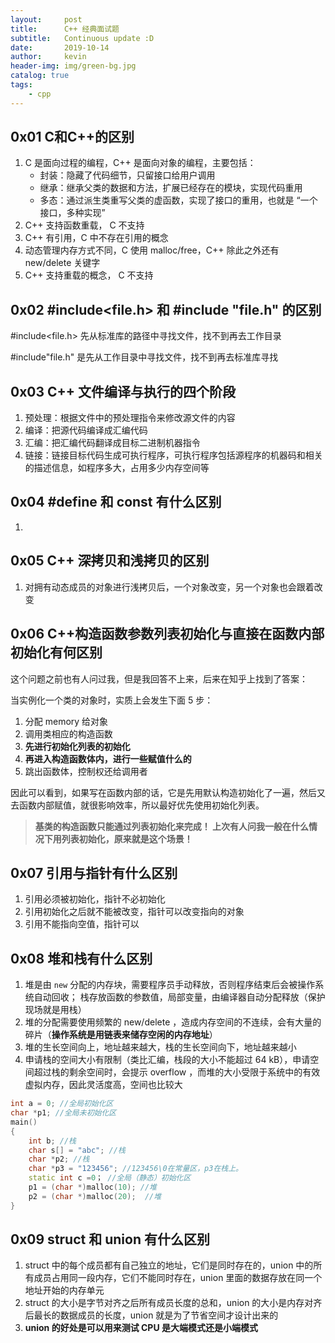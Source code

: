 ```yaml
---
layout:     post
title:      C++ 经典面试题
subtitle:   Continuous update :D
date:       2019-10-14
author:     kevin
header-img: img/green-bg.jpg
catalog: true
tags:
    - cpp
---
```




## 0x01 C和C++的区别

1. C 是面向过程的编程，C++ 是面向对象的编程，主要包括：
	* 封装：隐藏了代码细节，只留接口给用户调用
	* 继承：继承父类的数据和方法，扩展已经存在的模块，实现代码重用
	* 多态：通过派生类重写父类的虚函数，实现了接口的重用，也就是 “一个接口，多种实现”
2. C++ 支持函数重载， C 不支持
3. C++ 有引用，C 中不存在引用的概念
4. 动态管理内存方式不同，C 使用 malloc/free，C++ 除此之外还有 new/delete 关键字
5. C++ 支持重载的概念， C 不支持



## 0x02 #include<file.h> 和 #include "file.h" 的区别

#include<file.h> 先从标准库的路径中寻找文件，找不到再去工作目录

#include"file.h" 是先从工作目录中寻找文件，找不到再去标准库寻找



## 0x03 C++ 文件编译与执行的四个阶段

1. 预处理：根据文件中的预处理指令来修改源文件的内容
2. 编译：把源代码编译成汇编代码
3. 汇编：把汇编代码翻译成目标二进制机器指令
4. 链接：链接目标代码生成可执行程序，可执行程序包括源程序的机器码和相关的描述信息，如程序多大，占用多少内存空间等



## 0x04 #define 和 const 有什么区别

1. 

## 0x05 C++ 深拷贝和浅拷贝的区别



1. 对拥有动态成员的对象进行浅拷贝后，一个对象改变，另一个对象也会跟着改变



## 0x06 C++构造函数参数列表初始化与直接在函数内部初始化有何区别



这个问题之前也有人问过我，但是我回答不上来，后来在知乎上找到了答案：



当实例化一个类的对象时，实质上会发生下面 5 步：

1. 分配 memory 给对象 
2. 调用类相应的构造函数
3. **先进行初始化列表的初始化**
4. **再进入构造函数体内，进行一些赋值什么的**
5. 跳出函数体，控制权还给调用者



因此可以看到，如果写在函数内部的话，它是先用默认构造初始化了一遍，然后又去函数内部赋值，就很影响效率，所以最好优先使用初始化列表。



> **基类的构造函数只能通过列表初始化来完成！ 上次有人问我一般在什么情况下用列表初始化，原来就是这个场景！**



## 0x07 引用与指针有什么区别



1. 引用必须被初始化，指针不必初始化
2. 引用初始化之后就不能被改变，指针可以改变指向的对象
3. 引用不能指向空值，指针可以



## 0x08 堆和栈有什么区别



1. 堆是由 `new` 分配的内存块，需要程序员手动释放，否则程序结束后会被操作系统自动回收； 栈存放函数的参数值，局部变量，由编译器自动分配释放（保护现场就是用栈）
2. 堆的分配需要使用频繁的 new/delete ，造成内存空间的不连续，会有大量的碎片（**操作系统是用链表来储存空闲的内存地址**）
3. 堆的生长空间向上，地址越来越大，栈的生长空间向下，地址越来越小
4. 申请栈的空间大小有限制（类比汇编，栈段的大小不能超过 64 kB），申请空间超过栈的剩余空间时，会提示 overflow ，而堆的大小受限于系统中的有效虚拟内存，因此灵活度高，空间也比较大



```cpp
int a = 0; //全局初始化区 
char *p1; //全局未初始化区 
main() 
{ 
    int b; //栈 
    char s[] = "abc"; //栈 
    char *p2; //栈 
    char *p3 = "123456"; //123456\0在常量区，p3在栈上。 
    static int c =0； //全局（静态）初始化区 
    p1 = (char *)malloc(10); //堆 
    p2 = (char *)malloc(20);  //堆 
}
```



## 0x09 struct 和 union 有什么区别



1. struct 中的每个成员都有自己独立的地址，它们是同时存在的，union 中的所有成员占用同一段内存，它们不能同时存在，union 里面的数据存放在同一个地址开始的内存单元
2. struct 的大小是字节对齐之后所有成员长度的总和，union 的大小是内存对齐后最长的数据成员的长度，union 就是为了节省空间才设计出来的
3. **union 的好处是可以用来测试 CPU 是大端模式还是小端模式**







